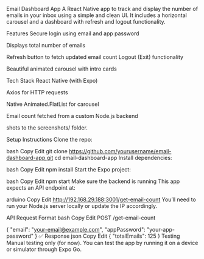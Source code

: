 Email Dashboard App
A React Native app to track and display the number of emails in your inbox using a simple and clean UI. It includes a horizontal carousel and a dashboard with refresh and logout functionality.

Features
Secure login using email and app password

Displays total number of emails

Refresh button to fetch updated email count
Logout (Exit) functionality

Beautiful animated carousel with intro cards

Tech Stack
React Native (with Expo)

Axios for HTTP requests

Native Animated.FlatList for carousel

Email count fetched from a custom Node.js backend

shots to the screenshots/ folder.

Setup Instructions
Clone the repo:

bash
Copy
Edit
git clone https://github.com/yourusername/email-dashboard-app.git
cd email-dashboard-app
Install dependencies:

bash
Copy
Edit
npm install
Start the Expo project:

bash
Copy
Edit
npm start
Make sure the backend is running
This app expects an API endpoint at:

arduino
Copy
Edit
http://192.168.29.188:3001/get-email-count
You’ll need to run your Node.js server locally or update the IP accordingly.

 API Request Format
bash
Copy
Edit
POST /get-email-count

{
  "email": "your-email@example.com",
  "appPassword": "your-app-password"
}
✅ Response
json
Copy
Edit
{
  "totalEmails": 125
}
Testing
Manual testing only (for now). You can test the app by running it on a device or simulator through Expo Go.